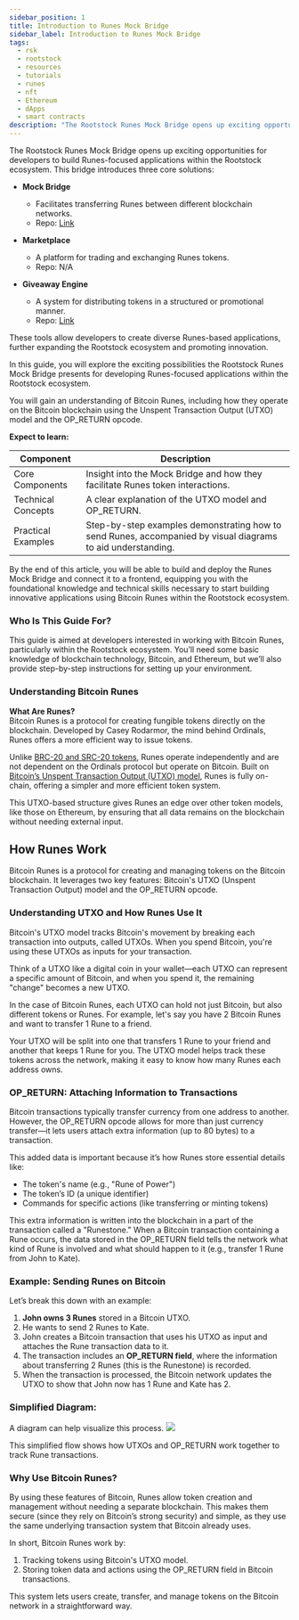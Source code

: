 ```yaml
---
sidebar_position: 1
title: Introduction to Runes Mock Bridge
sidebar_label: Introduction to Runes Mock Bridge
tags:
  - rsk
  - rootstock
  - resources
  - tutorials
  - runes
  - nft
  - Ethereum
  - dApps
  - smart contracts
description: "The Rootstock Runes Mock Bridge opens up exciting opportunities for developers to build Runes-focused applications within the Rootstock ecosystem. This bridge introduces three core solutions: Mock Bridge, Marketplace, Giveaway Engine"
---
```


The Rootstock Runes Mock Bridge opens up exciting opportunities for developers to build Runes-focused applications within the Rootstock ecosystem. This bridge introduces three core solutions:

- **Mock Bridge**
  - Facilitates transferring Runes between different blockchain networks.
  - Repo: [Link](https://github.com/rsksmart/rsk-runes)

- **Marketplace**
  - A platform for trading and exchanging Runes tokens.
  - Repo: N/A

- **Giveaway Engine**
  - A system for distributing tokens in a structured or promotional manner.
  - Repo: [Link](https://github.com/rsksmart/airdrop-ui.git)

These tools allow developers to create diverse Runes-based applications, further expanding the Rootstock ecosystem and promoting innovation.

In this guide, you will explore the exciting possibilities the Rootstock Runes Mock Bridge presents for developing Runes-focused applications within the Rootstock ecosystem.

You will gain an understanding of Bitcoin Runes, including how they operate on the Bitcoin blockchain using the Unspent Transaction Output (UTXO) model and the OP\_RETURN opcode.

**Expect to learn:**

| **Component**      | **Description**                                                                                                             |
| ------------------ | --------------------------------------------------------------------------------------------------------------------------- |
| Core Components    | Insight into the Mock Bridge and how they facilitate Runes token interactions.                              |
| Technical Concepts | A clear explanation of the UTXO model and OP_RETURN.                                   |
| Practical Examples | Step-by-step examples demonstrating how to send Runes, accompanied by visual diagrams to aid understanding. |

By the end of this article, you will be able to build and deploy the Runes Mock Bridge and connect it to a frontend, equipping you with the foundational knowledge and technical skills necessary to start building innovative applications using Bitcoin Runes within the Rootstock ecosystem.

### **Who Is This Guide For?**

This guide is aimed at developers interested in working with Bitcoin Runes, particularly within the Rootstock ecosystem. You’ll need some basic knowledge of blockchain technology, Bitcoin, and Ethereum, but we’ll also provide step-by-step instructions for setting up your environment.

### **Understanding Bitcoin Runes**

**What Are Runes?**\
Bitcoin Runes is a protocol for creating fungible tokens directly on the blockchain. Developed by Casey Rodarmor, the mind behind Ordinals, Runes offers a more efficient way to issue tokens.

Unlike [BRC-20 and SRC-20 tokens](https://academy.binance.com/en/glossary/src-20-tokens), Runes operate independently and are not dependent on the Ordinals protocol but operate on Bitcoin. Built on [Bitcoin’s Unspent Transaction Output (UTXO) model](https://www.kraken.com/learn/what-is-bitcoin-unspent-transaction-output-utxo), Runes is fully on-chain, offering a simpler and more efficient token system.

This UTXO-based structure gives Runes an edge over other token models, like those on Ethereum, by ensuring that all data remains on the blockchain without needing external input.

## **How Runes Work**

Bitcoin Runes is a protocol for creating and managing tokens on the Bitcoin blockchain. It leverages two key features: Bitcoin's UTXO (Unspent Transaction Output) model and the OP\_RETURN opcode.

### **Understanding UTXO and How Runes Use It**

Bitcoin's UTXO model tracks Bitcoin's movement by breaking each transaction into outputs, called UTXOs. When you spend Bitcoin, you're using these UTXOs as inputs for your transaction.

Think of a UTXO like a digital coin in your wallet—each UTXO can represent a specific amount of Bitcoin, and when you spend it, the remaining "change" becomes a new UTXO.

In the case of Bitcoin Runes, each UTXO can hold not just Bitcoin, but also different tokens or Runes. For example, let's say you have 2 Bitcoin Runes and want to transfer 1 Rune to a friend.

Your UTXO will be split into one that transfers 1 Rune to your friend and another that keeps 1 Rune for you. The UTXO model helps track these tokens across the network, making it easy to know how many Runes each address owns.

### **OP\_RETURN: Attaching Information to Transactions**

Bitcoin transactions typically transfer currency from one address to another. However, the OP\_RETURN opcode allows for more than just currency transfer—it lets users attach extra information (up to 80 bytes) to a transaction.

This added data is important because it’s how Runes store essential details like:

- The token's name (e.g., "Rune of Power")
- The token’s ID (a unique identifier)
- Commands for specific actions (like transferring or minting tokens)

This extra information is written into the blockchain in a part of the transaction called a "Runestone." When a Bitcoin transaction containing a Rune occurs, the data stored in the OP\_RETURN field tells the network what kind of Rune is involved and what should happen to it (e.g., transfer 1 Rune from John to Kate).

### **Example: Sending Runes on Bitcoin**

Let’s break this down with an example:

1. **John owns 3 Runes** stored in a Bitcoin UTXO.
2. He wants to send 2 Runes to Kate.
3. John creates a Bitcoin transaction that uses his UTXO as input and attaches the Rune transaction data to it.
4. The transaction includes an **OP\_RETURN field**, where the information about transferring 2 Runes (this is the Runestone) is recorded.
5. When the transaction is processed, the Bitcoin network updates the UTXO to show that John now has 1 Rune and Kate has 2\.

### **Simplified Diagram:**

A diagram can help visualize this process. <img src="/img/resources/runes/how-runes-works.png"/>

This simplified flow shows how UTXOs and OP\_RETURN work together to track Rune transactions.

### **Why Use Bitcoin Runes?**

By using these features of Bitcoin, Runes allow token creation and management without needing a separate blockchain. This makes them secure (since they rely on Bitcoin’s strong security) and simple, as they use the same underlying transaction system that Bitcoin already uses.

In short, Bitcoin Runes work by:

1. Tracking tokens using Bitcoin's UTXO model.
2. Storing token data and actions using the OP\_RETURN field in Bitcoin transactions.

This system lets users create, transfer, and manage tokens on the Bitcoin network in a straightforward way.

